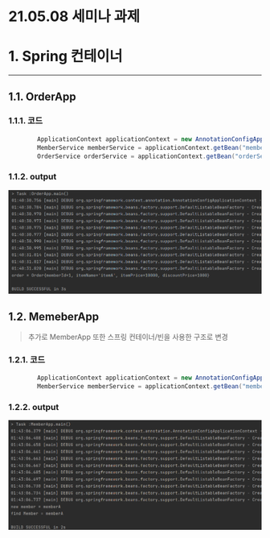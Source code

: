 21.05.08 세미나 과제
=====

# 1. Spring 컨테이너
--------

## 1.1. OrderApp

### 1.1.1. 코드

``` java 
        ApplicationContext applicationContext = new AnnotationConfigApplicationContext(AppConfig.class);
        MemberService memberService = applicationContext.getBean("memberService", MemberService.class);
        OrderService orderService = applicationContext.getBean("orderService", OrderService.class);
```
### 1.1.2. output

<img src="01.PNG">


## 1.2. MemeberApp
> 추가로 MemberApp 또한 스프링 컨테이너/빈을 사용한 구조로 변경

### 1.2.1. 코드

``` java
        ApplicationContext applicationContext = new AnnotationConfigApplicationContext(AppConfig.class);
        MemberService memberService = applicationContext.getBean("memberService", MemberService.class);
```

### 1.2.2. output

<img src="02.PNG">






